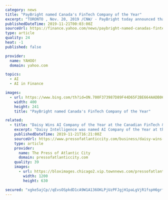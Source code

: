 ```yaml
---
category: news
title: "PayBright named Canada's FinTech Company of the Year"
excerpt: "TORONTO , Nov. 20, 2019 /CNW/ - PayBright today announced that it was named FinTech Company of the Year at the 5 th Annual Canadian FinTech & AI Awards. PayBright was selected from among 37 nominees for the award, which was presented by ICICI Bank. Organized by the Digital Finance Institute, the Canadian FinTech & AI Awards recognize banks ..."
publishedDateTime: 2019-11-21T00:03:00Z
sourceUrl: https://finance.yahoo.com/news/paybright-named-canadas-fintech-company-120000070.html
type: article
quality: 24
heat: -1
published: false

provider:
  name: YAHOO!
  domain: yahoo.com

topics:
  - AI
  - AI in Finance

images:
  - url: https://www.bing.com/th?id=ON.700F373987D89F44D65F2BE664AADB06
    width: 400
    height: 241
    title: "PayBright named Canada's FinTech Company of the Year"

related:
  - title: "Daisy Wins AI Company of the Year at the Canadian FinTech & AI Awards"
    excerpt: "Daisy Intelligence was named AI Company of the Year at the prestigious Canadian FinTech & AI Awards. Daisy provides AI-powered solutions for the insurance and retail industries that deliver dramatically improved business results. “With Canada regarded as one of the global leaders in artificial intelligence, this award is a major ..."
    publishedDateTime: 2019-11-21T16:21:00Z
    sourceUrl: https://www.pressofatlanticcity.com/business/daisy-wins-ai-company-of-the-year-at-the-canadian/article_d03ba763-495e-5651-977c-1ed73ff84320.html
    type: article
    provider:
      name: The Press of Atlantic City
      domain: pressofatlanticcity.com
    quality: 39
    images:
      - url: https://bloximages.chicago2.vip.townnews.com/pressofatlanticcity.com/content/tncms/custom/image/bae1e730-3e34-11e6-9bc5-8f83ee7a0e54.jpg
        width: 1200
        height: 630

secured: "xgke5ajCp//qEvsOSpkdD1cA9W1A136OKLPjUzPFJgjH1paLgVjR1fspH6grfKrnTiuj97CKJLi6hX0RXrRCM1svs5tYlh3j0yLzXn6NsUynad8yXK+14NrFV4Aza8kYxRvBGWedtDLvvqTsNGZNUlFvzr7JUXfdCzYe3G4VyIO93IwMX3PmK7vwAwJ9YxGlgfzFkQHHJ/yZr3QT07Ki+O8vCWPPbas9LNE/Ee7Qkp1eVkrTmK7IKta6jDlWAKQELY2wJxAjzFMoy4j4FBigGg==;gultgYE8qCAApAc2XmErGA=="
---
```


